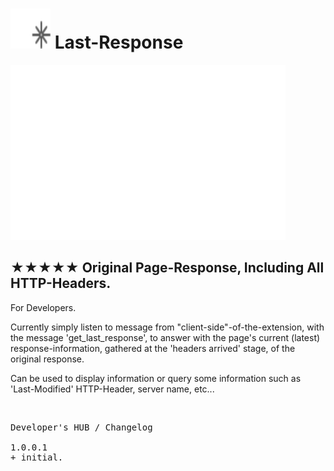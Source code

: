 <h1><img src="resources/icon.png" height="64" width="64"/> Last-Response</h1>


<img alt="" src="resources/tile.png"/>


<h2>★★★★★ Original Page-Response, Including All HTTP-Headers.</h2>

For Developers.

Currently simply listen to message from "client-side"-of-the-extension,
with the message 'get_last_response', to answer with the page's current (latest) response-information,
gathered at the 'headers arrived' stage, of the original response.

Can be used to display information or query some information such as 'Last-Modified' HTTP-Header, server name, etc...

<img height="1" width="1" src="resources/screenshot_1.png"/>

<pre>
Developer's HUB / Changelog

1.0.0.1
+ initial.
</pre>

<!-- <a href="https://paypal.me/e1adkarak0"><img src="https://www.paypalobjects.com/webstatic/mktg/Logo/pp-logo-100px.png" alt="PayPal Donation"></a> -->